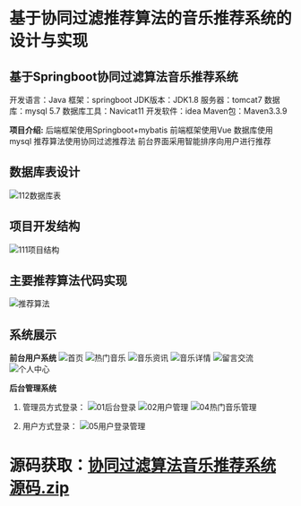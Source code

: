 # 基于协同过滤推荐算法的音乐推荐系统的设计与实现

## 基于Springboot协同过滤算法音乐推荐系统
开发语言：Java
框架：springboot
JDK版本：JDK1.8
服务器：tomcat7
数据库：mysql 5.7
数据库工具：Navicat11
开发软件：idea
Maven包：Maven3.3.9

**项目介绍:**
后端框架使用Springboot+mybatis
前端框架使用Vue
数据库使用mysql
推荐算法使用协同过滤推荐法
前台界面采用智能排序向用户进行推荐

## 数据库表设计
![112数据库表](https://github.com/user-attachments/assets/69fe1c40-f7cb-4868-8797-73cf59e2fc2b)

## 项目开发结构
![111项目结构](https://github.com/user-attachments/assets/53834b7d-a6dc-4f68-9182-3f2e20cef0af)

## 主要推荐算法代码实现
![推荐算法](https://github.com/user-attachments/assets/3074f0a8-141c-4623-847d-a02354e86ff3)

## 系统展示
**前台用户系统**
![首页](https://github.com/user-attachments/assets/c60765f5-1497-428e-8946-4a8915036de5)
![热门音乐](https://github.com/user-attachments/assets/92c6fc69-7d0d-43f2-a21c-41f3dd3a091c)
![音乐资讯](https://github.com/user-attachments/assets/43a2a71a-0a69-41e4-af77-6e3fe7815f09)
![音乐详情](https://github.com/user-attachments/assets/a1fdc96e-8e87-443d-bd05-6faf4b68c118)
![留言交流](https://github.com/user-attachments/assets/173f997b-b340-49e0-abd1-afd4c7383d1f)
![个人中心](https://github.com/user-attachments/assets/4a4513a2-7eb3-4462-a140-9a19f6f31a85)

**后台管理系统**

 1. 管理员方式登录：
![01后台登录](https://github.com/user-attachments/assets/ec9ef010-b34a-4c89-a6ae-7bcb29f5dca3)
![02用户管理](https://github.com/user-attachments/assets/7be625b4-8140-4912-9241-9a190bf446ba)
![04热门音乐管理](https://github.com/user-attachments/assets/3fb62156-bdbe-4dd1-8511-78a6749b971a)

 2. 用户方式登录：
![05用户登录管理](https://github.com/user-attachments/assets/9947a095-5555-40d7-8ea1-43dafdc12ef0)

# 源码获取：[协同过滤算法音乐推荐系统源码.zip](https://github.com/user-attachments/files/17257280/default.zip)


